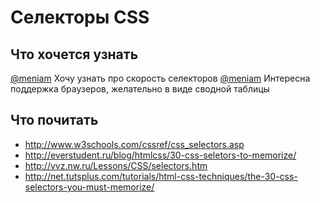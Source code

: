 Селекторы CSS
=============

## Что хочется узнать

[@meniam](http://github.com/meniam) Хочу узнать про скорость селекторов
[@meniam](http://github.com/meniam) Интересна поддержка браузеров, желательно в виде сводной таблицы

## Что почитать

* http://www.w3schools.com/cssref/css_selectors.asp
* http://everstudent.ru/blog/htmlcss/30-css-seletors-to-memorize/
* http://vvz.nw.ru/Lessons/CSS/selectors.htm
* http://net.tutsplus.com/tutorials/html-css-techniques/the-30-css-selectors-you-must-memorize/
